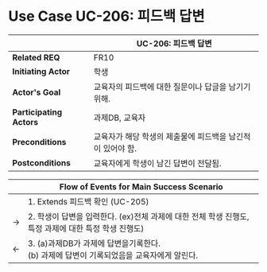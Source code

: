 # Use Case UC-206: 피드백 답변

|                          | UC-206: 피드백 답변                                            |
| ------------------------ | ------------------------------------------------------------ |
| __Related REQ__          | FR10                                          |
| __Initiating Actor__     | 학생                                                   |
| __Actor's Goal__         | 교육자의 피드백에 대한 질문이나 답글을 남기기 위해. |
| __Participating Actors__ | 과제DB, 교육자                                       |
| __Preconditions__        | 교육자가 해당 학생의 제출물에 피드백을 남긴적이 있어야 함.              |
| __Postconditions__       | 교육자에게 학생이 남긴 답변이 전달됨.            |

|      | Flow of Events for Main Success Scenario                     |
| ---- | ------------------------------------------------------------ |
|    | 1. Extends 피드백 확인 (UC-205)    |
|  ->    | 2. 학생이 답변을 입력한다. (ex)전체 과제에 대한 전체 학생 진행도, 특정 과제에 대한 특정 학생 진행도) |
| <-   | 3. (a)과제DB가 과제에 답변을기록한다. <br />(b) 과제에 답변이 기록되었음을 교육자에게 알린다. |

